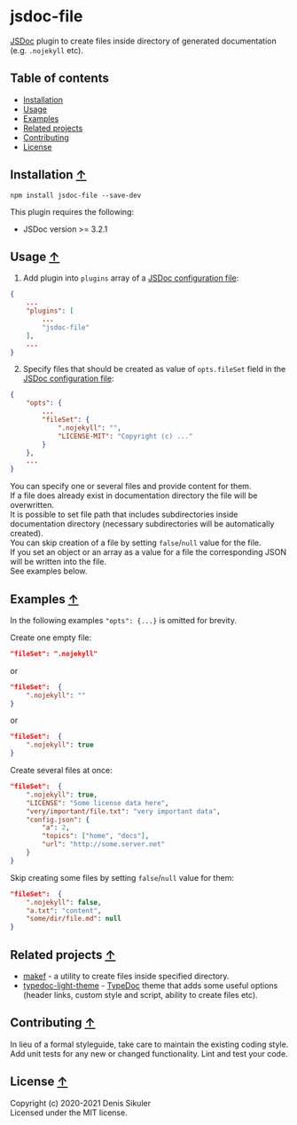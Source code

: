 # jsdoc-file <a name="start"></a>

[JSDoc](https://jsdoc.app/) plugin to create files inside directory of generated documentation (e.g. `.nojekyll` etc).

## Table of contents

* [Installation](#install)
* [Usage](#usage)
* [Examples](#examples)
* [Related projects](#related)
* [Contributing](#contributing)
* [License](#license)

## Installation <a name="install"></a> [&#x2191;](#start)

    npm install jsdoc-file --save-dev

This plugin requires the following:
* JSDoc version >= 3.2.1

## Usage <a name="usage"></a> [&#x2191;](#start)

1. Add plugin into `plugins` array of a [JSDoc configuration file](https://jsdoc.app/about-configuring-jsdoc.html#configuring-plugins):

```json
{
    ...
    "plugins": [
        ...
        "jsdoc-file"
    ],
    ...
}
```

2. Specify files that should be created as value of `opts.fileSet` field in the [JSDoc configuration file](https://jsdoc.app/about-configuring-jsdoc.html#incorporating-command-line-options-into-the-configuration-file):

```json
{
    "opts": {
        ...
        "fileSet": {
            ".nojekyll": "",
            "LICENSE-MIT": "Copyright (c) ..."
        }
    },
    ...
}
```

You can specify one or several files and provide content for them.  
If a file does already exist in documentation directory the file will be overwritten.  
It is possible to set file path that includes subdirectories inside documentation directory (necessary subdirectories will be automatically created).  
You can skip creation of a file by setting `false`/`null` value for the file.  
If you set an object or an array as a value for a file the corresponding JSON will be written into the file.  
See examples below.

## Examples <a name="examples"></a> [&#x2191;](#start)

In the following examples `"opts": {...}` is omitted for brevity.

Create one empty file:
```json
"fileSet": ".nojekyll"
```
or
```json
"fileSet":  {
    ".nojekyll": ""
}
```
or
```json
"fileSet":  {
    ".nojekyll": true
}
```

Create several files at once:
```json
"fileSet":  {
    ".nojekyll": true,
    "LICENSE": "Some license data here",
    "very/important/file.txt": "very important data",
    "config.json": {
        "a": 2,
        "topics": ["home", "docs"],
        "url": "http://some.server.net"
    }
}
```

Skip creating some files by setting `false`/`null` value for them:
```json
"fileSet":  {
    ".nojekyll": false,
    "a.txt": "content",
    "some/dir/file.md": null
}
```

## Related projects <a name="related"></a> [&#x2191;](#start)

* [makef](https://github.com/gamtiq/makef) - a utility to create files inside specified directory.
* [typedoc-light-theme](https://github.com/gamtiq/typedoc-light-theme) - [TypeDoc](https://typedoc.org/) theme that adds some useful options (header links, custom style and script, ability to create files etc).

## Contributing <a name="contributing"></a> [&#x2191;](#start)
In lieu of a formal styleguide, take care to maintain the existing coding style.
Add unit tests for any new or changed functionality.
Lint and test your code.

## License <a name="license"></a> [&#x2191;](#start)
Copyright (c) 2020-2021 Denis Sikuler  
Licensed under the MIT license.
